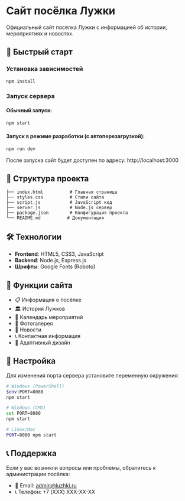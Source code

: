 # Сайт посёлка Лужки

Официальный сайт посёлка Лужки с информацией об истории, мероприятиях и новостях.

## 🚀 Быстрый старт

### Установка зависимостей

```bash
npm install
```

### Запуск сервера

#### Обычный запуск:
```bash
npm start
```

#### Запуск в режиме разработки (с автоперезагрузкой):
```bash
npm run dev
```

После запуска сайт будет доступен по адресу: http://localhost:3000

## 📁 Структура проекта

```
├── index.html          # Главная страница
├── styles.css          # Стили сайта
├── script.js           # JavaScript код
├── server.js           # Node.js сервер
├── package.json        # Конфигурация проекта
└── README.md          # Документация
```

## 🛠 Технологии

- **Frontend**: HTML5, CSS3, JavaScript
- **Backend**: Node.js, Express.js
- **Шрифты**: Google Fonts (Roboto)

## 📝 Функции сайта

- 📋 Информация о посёлке
- 🏛 История Лужков
- 🎉 Календарь мероприятий
- 📸 Фотогалерея
- 📰 Новости
- 📞 Контактная информация
- 📱 Адаптивный дизайн

## 🔧 Настройка

Для изменения порта сервера установите переменную окружения:

```bash
# Windows (PowerShell)
$env:PORT=8080
npm start

# Windows (CMD)
set PORT=8080
npm start

# Linux/Mac
PORT=8080 npm start
```

## 📞 Поддержка

Если у вас возникли вопросы или проблемы, обратитесь к администрации посёлка:
- 📧 Email: admin@luzhki.ru
- 📞 Телефон: +7 (XXX) XXX-XX-XX 